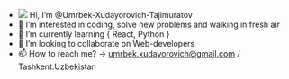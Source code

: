 - <img src="https://media2.giphy.com/media/m0dmKBkncVETJv2h0S/giphy.gif?cid=ecf05e47pwqn0i2zulqvntlep5prd8yqebim20qo664x04fx&rid=giphy.gif&ct=s"> Hi, I’m @Umrbek-Xudayorovich-Tajimuratov
- 👀 I’m interested in coding, solve new problems and walking in fresh air
- 🌱 I’m currently learning { React, Python } 
- 💞️ I’m looking to collaborate on Web-developers
- 📫 How to reach me? -> umrbek.xudayorovich@gmail.com / Tashkent.Uzbekistan

<!---
Umrbek-Xudayorovich-Tajimuratov/Umrbek-Xudayorovich-Tajimuratov is a ✨ special ✨ repository because its `README.md` (this file) appears on your GitHub profile.
You can click the Preview link to take a look at your changes.
--->
